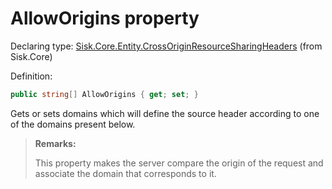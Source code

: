 <!--

Copyrights 2023 Sisk Framework - CypherPotato
Published under MIT license

!!! DO NOT EDIT THIS FILE !!!
This file was generated by a tool in the Sisk package. To edit the information in this documentation,
edit the XML documentation present in the Sisk source code.

-->


# AllowOrigins property

Declaring type: [Sisk.Core.Entity.CrossOriginResourceSharingHeaders](/spec/Sisk.Core.Entity.CrossOriginResourceSharingHeaders.md) (from Sisk.Core)


Definition:

```cs
public string[] AllowOrigins { get; set; }
```

Gets or sets domains which will define the source header according to one of the domains present below.

> **Remarks:**
>
> This property makes the server compare the origin of the request and associate the domain that corresponds to it.
